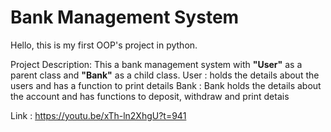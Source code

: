 # Bank Management System
Hello, this is my first OOP's project in python. 

Project Description: 
This a bank management system with <b>"User"</b> as a parent class and <b>"Bank"</b> as a child class. 
User :  holds the details about the users and has a function to print details
Bank :  Bank holds the details about the account and has functions to deposit, withdraw and print detais



Link : https://youtu.be/xTh-ln2XhgU?t=941